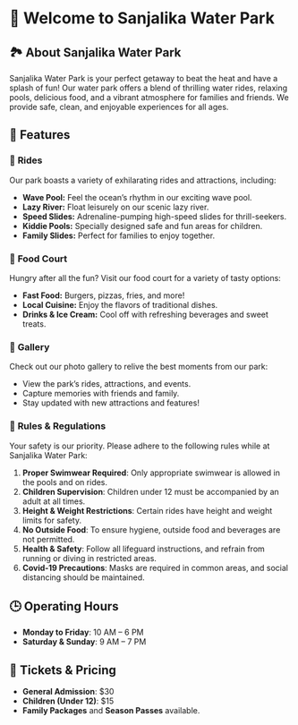 # 🌊 Welcome to Sanjalika Water Park

## 🏞️ About Sanjalika Water Park

Sanjalika Water Park is your perfect getaway to beat the heat and have a splash of fun! Our water park offers a blend of thrilling water rides, relaxing pools, delicious food, and a vibrant atmosphere for families and friends. We provide safe, clean, and enjoyable experiences for all ages.

## 🎢 Features

### 🌟 **Rides**
Our park boasts a variety of exhilarating rides and attractions, including:
- **Wave Pool:** Feel the ocean’s rhythm in our exciting wave pool.
- **Lazy River:** Float leisurely on our scenic lazy river.
- **Speed Slides:** Adrenaline-pumping high-speed slides for thrill-seekers.
- **Kiddie Pools:** Specially designed safe and fun areas for children.
- **Family Slides:** Perfect for families to enjoy together.

### 🍔 **Food Court**
Hungry after all the fun? Visit our food court for a variety of tasty options:
- **Fast Food:** Burgers, pizzas, fries, and more!
- **Local Cuisine:** Enjoy the flavors of traditional dishes.
- **Drinks & Ice Cream:** Cool off with refreshing beverages and sweet treats.
  
### 📸 **Gallery**
Check out our photo gallery to relive the best moments from our park:
- View the park’s rides, attractions, and events.
- Capture memories with friends and family.
- Stay updated with new attractions and features!

### 📜 **Rules & Regulations**
Your safety is our priority. Please adhere to the following rules while at Sanjalika Water Park:
1. **Proper Swimwear Required**: Only appropriate swimwear is allowed in the pools and on rides.
2. **Children Supervision**: Children under 12 must be accompanied by an adult at all times.
3. **Height & Weight Restrictions**: Certain rides have height and weight limits for safety.
4. **No Outside Food**: To ensure hygiene, outside food and beverages are not permitted.
5. **Health & Safety**: Follow all lifeguard instructions, and refrain from running or diving in restricted areas.
6. **Covid-19 Precautions**: Masks are required in common areas, and social distancing should be maintained.

## 🕒 Operating Hours
- **Monday to Friday**: 10 AM – 6 PM
- **Saturday & Sunday**: 9 AM – 7 PM

## 🎫 Tickets & Pricing
- **General Admission**: $30
- **Children (Under 12)**: $15
- **Family Packages** and **Season Passes** available.
